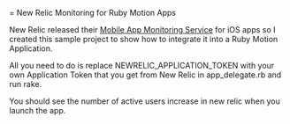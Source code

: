 = New Relic Monitoring for Ruby Motion Apps

New Relic released their [Mobile App Monitoring Service](http://newrelic.com/mobile-monitoring) for iOS apps so I created this sample project to show how to integrate it into a Ruby Motion Application.

All you need to do is replace NEWRELIC_APPLICATION_TOKEN with your own Application Token that you get from New Relic in app_delegate.rb and run rake.

You should see the number of active users increase in new relic when you launch the app.